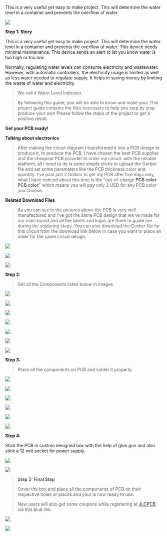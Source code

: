 


This is a very useful yet easy to make project. This will determine the
water level in a container and prevents the overflow of water.

![](vertopal_2b8fd25a210f44ccb88d9afd4de93786/media/image3.png)

**Step 1: Story**

This is a very useful yet easy to make project. This will determine the
water level in a container and prevents the overflow of water. This
device needs minimal maintenance. This device sends an alert to let you
know water is too high or too low.

Normally, regulating water levels can consume electricity and
wastewater. However, with automatic controllers, the electricity usage
is limited as well as less water needed to regulate supply. It helps in
saving money by limiting the waste of water and electricity.

> We call it Water Level Indicator.


> By following this guide, you will be able to know and make your This
> project guide contains the files necessary to help you step by step
> produce your own Please follow the steps of the project to get a
> positive result.



**Get your PCB ready!**

**Talking about electronics**



> After making the circuit diagram I transformed it into a PCB design to
> produce it, to produce the PCB, I have chosen the best PCB supplier
> and the cheapest PCB provider to order my circuit. with the reliable
> platform, all I need to do is some simple clicks to upload the Gerber
> file and set some parameters like the PCB thickness color and quantity.
> I've paid just 2 Dollars to get my PCB after five days only, what I
> have noticed about this time is the \"out-of-charge **PCB color PCB
> color**\" which means you will pay only 2 USD for any PCB color you choose.

**Related Download Files**

> As you can see in the pictures above the PCB is very well manufactured
> and I've got the same PCB design that we've made for our main board
> and all the labels and logos are there to guide me during the
> soldering steps. You can also download the Gerber file for this circuit
> from the download link below in case you want to place an order for
> the same circuit design.

![](vertopal_2b8fd25a210f44ccb88d9afd4de93786/media/image6.png)

![](vertopal_2b8fd25a210f44ccb88d9afd4de93786/media/image7.png)

![](vertopal_2b8fd25a210f44ccb88d9afd4de93786/media/image8.png)

**Step 2:**

> Get all the Components listed below in images.



![](vertopal_2b8fd25a210f44ccb88d9afd4de93786/media/image9.png)

![](vertopal_2b8fd25a210f44ccb88d9afd4de93786/media/image10.png)



![](vertopal_2b8fd25a210f44ccb88d9afd4de93786/media/image11.png)

![](vertopal_2b8fd25a210f44ccb88d9afd4de93786/media/image12.png)



![](vertopal_2b8fd25a210f44ccb88d9afd4de93786/media/image13.png)

![](vertopal_2b8fd25a210f44ccb88d9afd4de93786/media/image14.png)



![](vertopal_2b8fd25a210f44ccb88d9afd4de93786/media/image15.png)

**Step 3:**

> Place all the components on PCB and solder it properly.

![](vertopal_2b8fd25a210f44ccb88d9afd4de93786/media/image16.png)



![](vertopal_2b8fd25a210f44ccb88d9afd4de93786/media/image17.png)

![](vertopal_2b8fd25a210f44ccb88d9afd4de93786/media/image18.png)



![](vertopal_2b8fd25a210f44ccb88d9afd4de93786/media/image19.png)

![](vertopal_2b8fd25a210f44ccb88d9afd4de93786/media/image20.png)



![](vertopal_2b8fd25a210f44ccb88d9afd4de93786/media/image21.png)

**Step 4:**

Stick the PCB in custom designed box with the help of glue gun and also
stick a 12 volt socket for power supply.

![](vertopal_2b8fd25a210f44ccb88d9afd4de93786/media/image22.png)


![](vertopal_2b8fd25a210f44ccb88d9afd4de93786/media/image23.png)

> **Step 5: Final Step**
>
> Cover the box and place all the components of PCB on their respective
> holes or places and your is now ready to use.
>
> New users will also get some coupons while registering at [JLCPCB](https://jlcpcb.com/IAT)[ ](https://jlcpcb.com/IAT) via this
> blue link.



![](vertopal_2b8fd25a210f44ccb88d9afd4de93786/media/image24.png)

![](vertopal_2b8fd25a210f44ccb88d9afd4de93786/media/image25.png)


